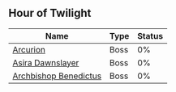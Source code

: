## Hour of Twilight

| Name | Type | Status |
| --- | --- | --- |
| [Arcurion](Arcurion) | Boss | 0% |
| [Asira Dawnslayer](Asira%20Dawnslayer) | Boss | 0% |
| [Archbishop Benedictus](Archbishop%20Benedictus) | Boss | 0% |
